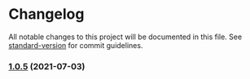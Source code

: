 # Changelog

All notable changes to this project will be documented in this file. See [standard-version](https://github.com/conventional-changelog/standard-version) for commit guidelines.

### [1.0.5](https://github.com/Adarah/typescript-template/compare/v1.0.4...v1.0.5) (2021-07-03)
